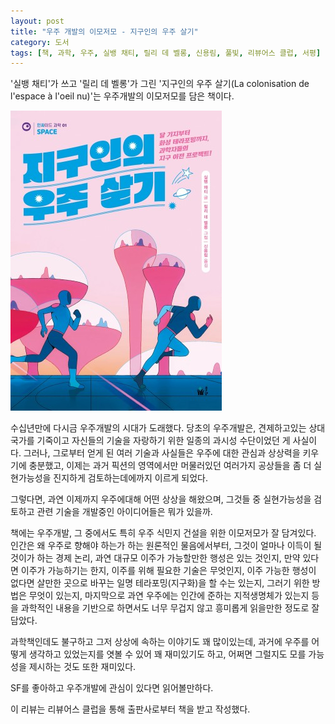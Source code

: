 ```yaml
---
layout: post
title: "우주 개발의 이모저모 - 지구인의 우주 살기"
category: 도서
tags: [책, 과학, 우주, 실뱅 채티, 릴리 데 벨롱, 신용림, 풀빛, 리뷰어스 클럽, 서평]
---
```


'실뱅 채티'가 쓰고
'릴리 데 벨롱'가 그린
'지구인의 우주 살기(La colonisation de l'espace à l'oeil nu)'는
우주개발의 이모저모를 담은 책이다.

![표지](/images/la-colonisation-de-l-espace-a-l-oeil-nu-book-h480.jpg)

수십년만에 다시금 우주개발의 시대가 도래했다.
당초의 우주개발은, 견제하고있는 상대 국가를 기죽이고 자신들의 기술을 자랑하기 위한
일종의 과시성 수단이었던 게 사실이다.
그러나, 그로부터 얻게 된 여러 기술과 사실들은 우주에 대한 관심과 상상력을 키우기에 충분했고,
이제는 과거 픽션의 영역에서만 머물러있던 여러가지 공상들을
좀 더 실현가능성을 진지하게 검토하는데에까지 이르게 되었다.

그렇다면, 과연 이제까지 우주에대해 어떤 상상을 해왔으며,
그것들 중 실현가능성을 검토하고 관련 기술을 개발중인 아이디어들은 뭐가 있을까.

책에는 우주개발, 그 중에서도 특히 우주 식민지 건설을 위한 이모저모가 잘 담겨있다.
인간은 왜 우주로 향해야 하는가 하는 원론적인 물음에서부터,
그것이 얼마나 이득이 될 것이가 하는 경제 논리,
과연 대규모 이주가 가능할만한 행성은 있는 것인지,
만약 있다면 이주가 가능하기는 한지,
이주를 위해 필요한 기술은 무엇인지,
이주 가능한 행성이 없다면 살만한 곳으로 바꾸는 일명 테라포밍(지구화)을 할 수는 있는지,
그러기 위한 방법은 무엇이 있는지,
마지막으로 과연 우주에는 인간에 준하는 지적생명체가 있는지 등을
과학적인 내용을 기반으로 하면서도 너무 무겁지 않고
흥미롭게 읽을만한 정도로 잘 담았다.

과학책인데도 불구하고 그저 상상에 속하는 이야기도 꽤 많이있는데,
과거에 우주를 어떻게 생각하고 있었는지를 엿볼 수 있어 꽤 재미있기도 하고,
어쩌면 그럴지도 모를 가능성을 제시하는 것도 또한 재미있다.

SF를 좋아하고 우주개발에 관심이 있다면 읽어볼만하다.



<div class="im im-info">
이 리뷰는 리뷰어스 클럽을 통해 출판사로부터 책을 받고 작성했다.
</div>
